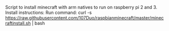 Script to install minecraft with arm natives to run on raspberry pi 2 and 3.
Install instructions:
Run command: curl -s https://raw.githubusercontent.com/107Duo/raspbianminecraft/master/minecraftinstall.sh | bash
